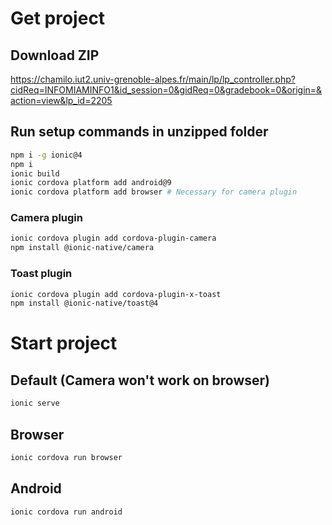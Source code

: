 # Get project

## Download ZIP
https://chamilo.iut2.univ-grenoble-alpes.fr/main/lp/lp_controller.php?cidReq=INFOMIAMINFO1&id_session=0&gidReq=0&gradebook=0&origin=&action=view&lp_id=2205

## Run setup commands in unzipped folder

```bash
npm i -g ionic@4
npm i
ionic build
ionic cordova platform add android@9
ionic cordova platform add browser # Necessary for camera plugin
```

### Camera plugin
```bash
ionic cordova plugin add cordova-plugin-camera 
npm install @ionic-native/camera
```

### Toast plugin
```bash
ionic cordova plugin add cordova-plugin-x-toast 
npm install @ionic-native/toast@4
```
# Start project
## Default (Camera won't work on browser)
```bash
ionic serve
```

## Browser
```bash
ionic cordova run browser
```
## Android

```bash
ionic cordova run android
```